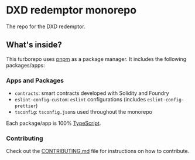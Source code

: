 # DXD redemptor monorepo

The repo for the DXD redemptor.

## What's inside?

This turborepo uses [pnpm](https://pnpm.io) as a package manager. It includes the following
packages/apps:

### Apps and Packages

- `contracts`: smart contracts developed with Solidity and Foundry
- `eslint-config-custom`: `eslint` configurations (includes `eslint-config-prettier`)
- `tsconfig`: `tsconfig.json`s used throughout the monorepo

Each package/app is 100% [TypeScript](https://www.typescriptlang.org/).

### Contributing

Check out the [CONTRIBUTING.md](./CONTRIBUTING.md) file for instructions on how to contribute.

